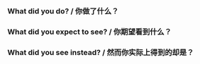 <!--
Please check the existing issues https://github.com/RikkaApps/App-Ops-issue-tracker/issues?q=is%3Aissue and read in-app help before report issues, Thanks!
请在报告问题之前检查已有的 issue https://github.com/RikkaApps/App-Ops-issue-tracker/issues?q=is%3Aissue 并查阅应用内帮助，感谢您的支持！

<!--
Please use "Copy info" in "Help & support" in app (since version 2.1.1) to get some necessary information and paste it here.
请使用应用中的“帮助与支持”的右上角的“复制信息” (从 version 2.1.1 开始增加的功能) 复制一些必要的信息，将它粘贴在这里。
-->

### What did you do? / 你做了什么？
<!-- 
Tell us how to reproduct the problem you experienced, more detailed description is preferred.
告诉我们如何复现您遇到的问题，越详细越好。 
-->


### What did you expect to see? / 你期望看到什么？



### What did you see instead? / 然而你实际上得到的却是？




